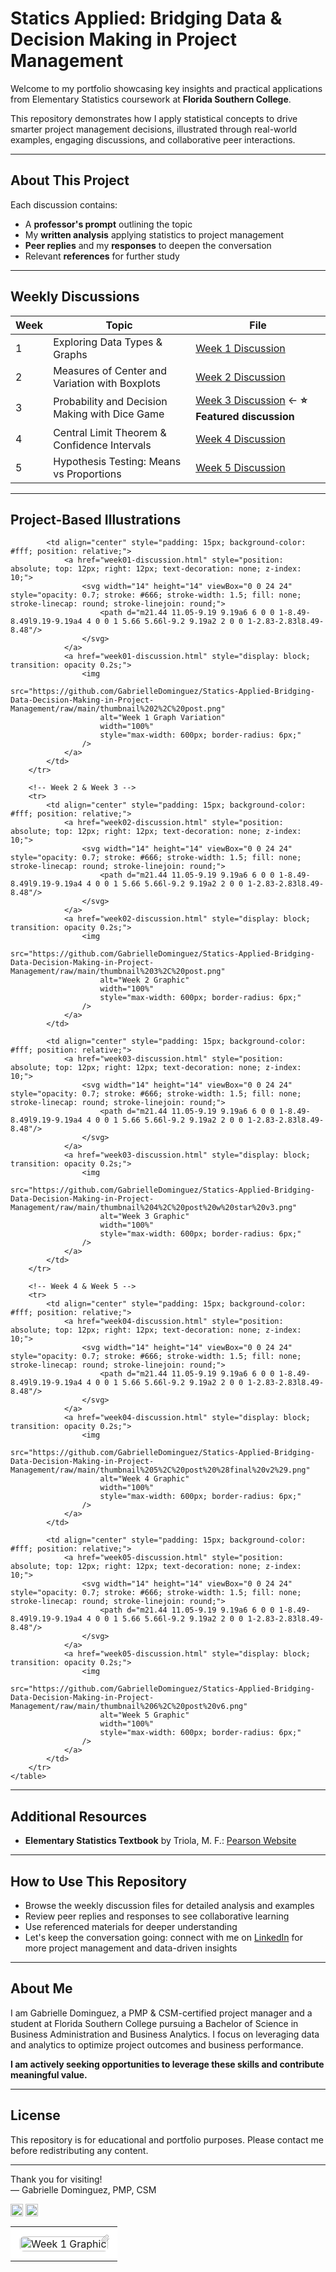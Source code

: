# Statics Applied: Bridging Data & Decision Making in Project Management

Welcome to my portfolio showcasing key insights and practical applications from Elementary Statistics coursework at **Florida Southern College**.

This repository demonstrates how I apply statistical concepts to drive smarter project management decisions, illustrated through real-world examples, engaging discussions, and collaborative peer interactions.

---

## About This Project

Each discussion contains:  
- A **professor's prompt** outlining the topic  
- My **written analysis** applying statistics to project management  
- **Peer replies** and my **responses** to deepen the conversation  
- Relevant **references** for further study  

---

## Weekly Discussions

| Week | Topic                                       | File                                    |
|------|---------------------------------------------|-----------------------------------------|
| 1    | Exploring Data Types & Graphs               | [Week 1 Discussion](week01-discussion.md) |
| 2    | Measures of Center and Variation with Boxplots | [Week 2 Discussion](week02-discussion.md) |
| 3    | Probability and Decision Making with Dice Game | [Week 3 Discussion](week03-discussion.md) ← **⭐ Featured discussion** |
| 4    | Central Limit Theorem & Confidence Intervals | [Week 4 Discussion](week04-discussion.md) |
| 5    | Hypothesis Testing: Means vs Proportions    | [Week 5 Discussion](week05-discussion.md) |

---

## Project-Based Illustrations
    
<table style="width: 100%; table-layout: fixed;">
        <!-- Week 1 -->
        <tr>
            <td align="center" style="padding: 15px; background-color: #fff; position: relative;">
                <a href="week01-discussion.html" style="position: absolute; top: 12px; right: 12px; text-decoration: none; z-index: 10;">
                    <svg width="14" height="14" viewBox="0 0 24 24" style="opacity: 0.7; stroke: #666; stroke-width: 1.5; fill: none; stroke-linecap: round; stroke-linejoin: round;">
                        <path d="m21.44 11.05-9.19 9.19a6 6 0 0 1-8.49-8.49l9.19-9.19a4 4 0 0 1 5.66 5.66l-9.2 9.19a2 2 0 0 1-2.83-2.83l8.49-8.48"/>
                    </svg>
                </a>
                <a href="week01-discussion.html" style="display: block; transition: opacity 0.2s;">
                    <img
                        src="https://github.com/GabrielleDominguez/Statics-Applied-Bridging-Data-Decision-Making-in-Project-Management/raw/main/thumbnail%201%2C%20post.png"
                        alt="Week 1 Graphic"
                        width="100%"
                        style="max-width: 600px; border-radius: 6px;"
                    />
                </a>
            </td>

            <td align="center" style="padding: 15px; background-color: #fff; position: relative;">
                <a href="week01-discussion.html" style="position: absolute; top: 12px; right: 12px; text-decoration: none; z-index: 10;">
                    <svg width="14" height="14" viewBox="0 0 24 24" style="opacity: 0.7; stroke: #666; stroke-width: 1.5; fill: none; stroke-linecap: round; stroke-linejoin: round;">
                        <path d="m21.44 11.05-9.19 9.19a6 6 0 0 1-8.49-8.49l9.19-9.19a4 4 0 0 1 5.66 5.66l-9.2 9.19a2 2 0 0 1-2.83-2.83l8.49-8.48"/>
                    </svg>
                </a>
                <a href="week01-discussion.html" style="display: block; transition: opacity 0.2s;">
                    <img
                        src="https://github.com/GabrielleDominguez/Statics-Applied-Bridging-Data-Decision-Making-in-Project-Management/raw/main/thumbnail%202%2C%20post.png"
                        alt="Week 1 Graph Variation"
                        width="100%"
                        style="max-width: 600px; border-radius: 6px;"
                    />
                </a>
            </td>
        </tr>

        <!-- Week 2 & Week 3 -->
        <tr>
            <td align="center" style="padding: 15px; background-color: #fff; position: relative;">
                <a href="week02-discussion.html" style="position: absolute; top: 12px; right: 12px; text-decoration: none; z-index: 10;">
                    <svg width="14" height="14" viewBox="0 0 24 24" style="opacity: 0.7; stroke: #666; stroke-width: 1.5; fill: none; stroke-linecap: round; stroke-linejoin: round;">
                        <path d="m21.44 11.05-9.19 9.19a6 6 0 0 1-8.49-8.49l9.19-9.19a4 4 0 0 1 5.66 5.66l-9.2 9.19a2 2 0 0 1-2.83-2.83l8.49-8.48"/>
                    </svg>
                </a>
                <a href="week02-discussion.html" style="display: block; transition: opacity 0.2s;">
                    <img
                        src="https://github.com/GabrielleDominguez/Statics-Applied-Bridging-Data-Decision-Making-in-Project-Management/raw/main/thumbnail%203%2C%20post.png"
                        alt="Week 2 Graphic"
                        width="100%"
                        style="max-width: 600px; border-radius: 6px;"
                    />
                </a>
            </td>

            <td align="center" style="padding: 15px; background-color: #fff; position: relative;">
                <a href="week03-discussion.html" style="position: absolute; top: 12px; right: 12px; text-decoration: none; z-index: 10;">
                    <svg width="14" height="14" viewBox="0 0 24 24" style="opacity: 0.7; stroke: #666; stroke-width: 1.5; fill: none; stroke-linecap: round; stroke-linejoin: round;">
                        <path d="m21.44 11.05-9.19 9.19a6 6 0 0 1-8.49-8.49l9.19-9.19a4 4 0 0 1 5.66 5.66l-9.2 9.19a2 2 0 0 1-2.83-2.83l8.49-8.48"/>
                    </svg>
                </a>
                <a href="week03-discussion.html" style="display: block; transition: opacity 0.2s;">
                    <img
                        src="https://github.com/GabrielleDominguez/Statics-Applied-Bridging-Data-Decision-Making-in-Project-Management/raw/main/thumbnail%204%2C%20post%20w%20star%20v3.png"
                        alt="Week 3 Graphic"
                        width="100%"
                        style="max-width: 600px; border-radius: 6px;"
                    />
                </a>
            </td>
        </tr>

        <!-- Week 4 & Week 5 -->
        <tr>
            <td align="center" style="padding: 15px; background-color: #fff; position: relative;">
                <a href="week04-discussion.html" style="position: absolute; top: 12px; right: 12px; text-decoration: none; z-index: 10;">
                    <svg width="14" height="14" viewBox="0 0 24 24" style="opacity: 0.7; stroke: #666; stroke-width: 1.5; fill: none; stroke-linecap: round; stroke-linejoin: round;">
                        <path d="m21.44 11.05-9.19 9.19a6 6 0 0 1-8.49-8.49l9.19-9.19a4 4 0 0 1 5.66 5.66l-9.2 9.19a2 2 0 0 1-2.83-2.83l8.49-8.48"/>
                    </svg>
                </a>
                <a href="week04-discussion.html" style="display: block; transition: opacity 0.2s;">
                    <img
                        src="https://github.com/GabrielleDominguez/Statics-Applied-Bridging-Data-Decision-Making-in-Project-Management/raw/main/thumbnail%205%2C%20post%20%28final%20v2%29.png"
                        alt="Week 4 Graphic"
                        width="100%"
                        style="max-width: 600px; border-radius: 6px;"
                    />
                </a>
            </td>

            <td align="center" style="padding: 15px; background-color: #fff; position: relative;">
                <a href="week05-discussion.html" style="position: absolute; top: 12px; right: 12px; text-decoration: none; z-index: 10;">
                    <svg width="14" height="14" viewBox="0 0 24 24" style="opacity: 0.7; stroke: #666; stroke-width: 1.5; fill: none; stroke-linecap: round; stroke-linejoin: round;">
                        <path d="m21.44 11.05-9.19 9.19a6 6 0 0 1-8.49-8.49l9.19-9.19a4 4 0 0 1 5.66 5.66l-9.2 9.19a2 2 0 0 1-2.83-2.83l8.49-8.48"/>
                    </svg>
                </a>
                <a href="week05-discussion.html" style="display: block; transition: opacity 0.2s;">
                    <img
                        src="https://github.com/GabrielleDominguez/Statics-Applied-Bridging-Data-Decision-Making-in-Project-Management/raw/main/thumbnail%206%2C%20post%20v6.png"
                        alt="Week 5 Graphic"
                        width="100%"
                        style="max-width: 600px; border-radius: 6px;"
                    />
                </a>
            </td>
        </tr>
    </table>

<style>
/* Base styles - Force paperclip size on ALL devices */
svg[viewBox="0 0 24 24"] {
    width: 14px !important;
    height: 14px !important;
    min-width: 14px !important;
    min-height: 14px !important;
    max-width: 14px !important;
    max-height: 14px !important;
    flex-shrink: 0 !important;
}

/* Desktop hover effects - Much more pronounced */
@media (hover: hover) and (pointer: fine) {
    /* Strong cell hover effects */
    td[style*="background-color: #fff"] {
        transition: all 0.3s ease;
        border-radius: 8px;
    }
    
    td[style*="background-color: #fff"]:hover {
        box-shadow: 0 12px 35px rgba(0, 0, 0, 0.25);
        transform: translateY(-4px);
        background-color: #f5f5f5 !important;
    }
    
    /* Strong image hover effects */
    a[href*="week"] img {
        transition: all 0.3s ease;
        border-radius: 6px;
    }

    a[href*="week"]:hover img {
        opacity: 0.85;
        filter: brightness(1.1) saturate(1.15) contrast(1.05);
        transform: scale(1.03);
        box-shadow: 0 8px 20px rgba(0, 0, 0, 0.15);
    }
    
    /* Strong paperclip hover effect */
    a[href*="week"] svg {
        transition: all 0.3s ease;
    }
    
    a[href*="week"]:hover svg {
        opacity: 1 !important;
        stroke: #222 !important;
        transform: scale(1.2);
    }
}

/* Mobile-specific fixes */
@media (max-width: 768px) {
    /* Absolutely force paperclip size on mobile */
    svg[viewBox="0 0 24 24"] {
        width: 14px !important;
        height: 14px !important;
        min-width: 14px !important;
        min-height: 14px !important;
        max-width: 14px !important;
        max-height: 14px !important;
        transform: none !important;
        scale: none !important;
    }
    
    /* Disable problematic transforms on mobile */
    td[style*="background-color: #fff"]:hover {
        transform: none !important;
        box-shadow: 0 6px 15px rgba(0, 0, 0, 0.2);
        background-color: #f8f8f8 !important;
    }
    
    a[href*="week"]:hover img {
        transform: none !important;
        filter: brightness(1.05);
        box-shadow: 0 4px 10px rgba(0, 0, 0, 0.1);
    }
    
    a[href*="week"]:hover svg {
        transform: none !important;
        scale: none !important;
        opacity: 0.9 !important;
        stroke: #444 !important;
    }
    
    /* Better touch targets for paperclips */
    a[style*="position: absolute"] {
        padding: 8px;
        margin: -8px;
        min-width: 30px;
        min-height: 30px;
        display: flex;
        align-items: center;
        justify-content: center;
    }
}

/* Extra small screens */
@media (max-width: 480px) {
    svg[viewBox="0 0 24 24"] {
        width: 14px !important;
        height: 14px !important;
    }
}
</style>

---

## Additional Resources

- **Elementary Statistics Textbook** by Triola, M. F.: [Pearson Website](https://www.pearson.com/en-us/subject-catalog/p/elementary-statistics/P200000006399/9780137366446?srsltid=AfmBOop8xN8ZxkM5WyngISxC95exMUdZT0OO9hPBOkOjo8TVQgPUJjXr)

---

## How to Use This Repository

- Browse the weekly discussion files for detailed analysis and examples  
- Review peer replies and responses to see collaborative learning  
- Use referenced materials for deeper understanding  
- Let's keep the conversation going: connect with me on [LinkedIn](https://www.linkedin.com/in/gabrielle-r-dominguez) for more project management and data-driven insights

---

## About Me

I am Gabrielle Dominguez, a PMP & CSM-certified project manager and a student at Florida Southern College pursuing a Bachelor of Science in Business Administration and Business Analytics. I focus on leveraging data and analytics to optimize project outcomes and business performance.

**I am actively seeking opportunities to leverage these skills and contribute meaningful value.**

---

## License

This repository is for educational and portfolio purposes. Please contact me before redistributing any content.

---

Thank you for visiting!  
— Gabrielle Dominguez, PMP, CSM

[<img src="https://img.icons8.com/color/48/gmail-new.png" alt="Email" width="20" height="20" style="vertical-align:middle;">](mailto:gabrielledominguez05@gmail.com)
[<img src="https://upload.wikimedia.org/wikipedia/commons/c/ca/LinkedIn_logo_initials.png" alt="LinkedIn" width="20" height="20" style="vertical-align:middle;">](https://www.linkedin.com/in/gabrielle-r-dominguez)
